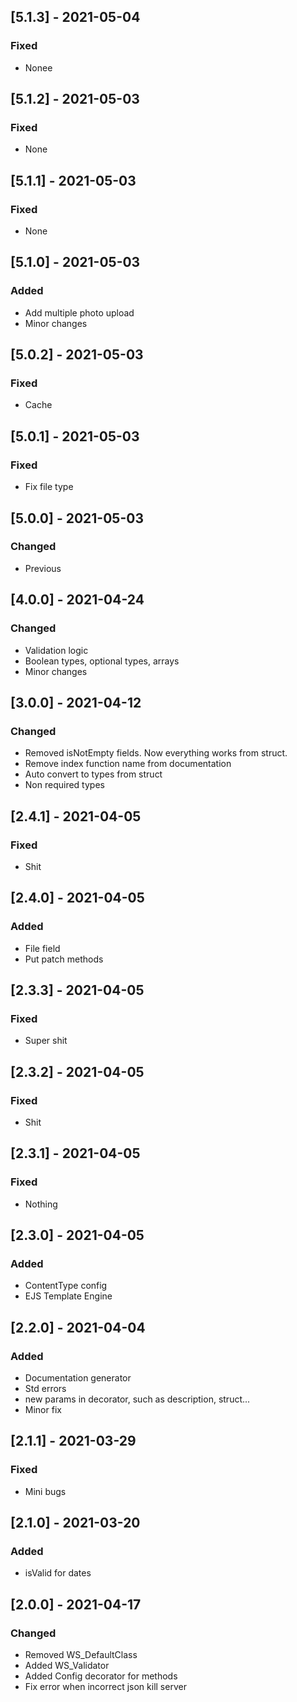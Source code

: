 ## [5.1.3] - 2021-05-04

### Fixed
-    Nonee

## [5.1.2] - 2021-05-03

### Fixed
-    None

## [5.1.1] - 2021-05-03

### Fixed
-    None

## [5.1.0] - 2021-05-03

### Added
-    Add multiple photo upload
-    Minor changes

## [5.0.2] - 2021-05-03

### Fixed
-    Cache

## [5.0.1] - 2021-05-03

### Fixed
-    Fix file type

## [5.0.0] - 2021-05-03

### Changed
-    Previous

## [4.0.0] - 2021-04-24

### Changed
-    Validation logic
-    Boolean types, optional types, arrays
-    Minor changes

## [3.0.0] - 2021-04-12

### Changed
-    Removed isNotEmpty fields. Now everything works from struct.
-    Remove index function name from documentation
-    Auto convert to types from struct
-    Non required types

## [2.4.1] - 2021-04-05

### Fixed
-    Shit

## [2.4.0] - 2021-04-05

### Added
-    File field
-    Put patch methods

## [2.3.3] - 2021-04-05

### Fixed
-    Super shit

## [2.3.2] - 2021-04-05

### Fixed
-    Shit

## [2.3.1] - 2021-04-05

### Fixed
-    Nothing

## [2.3.0] - 2021-04-05

### Added
-    ContentType config
-    EJS Template Engine

## [2.2.0] - 2021-04-04

### Added
-    Documentation generator
-    Std errors
-    new params in decorator, such as description, struct...
-    Minor fix

## [2.1.1] - 2021-03-29

### Fixed
-    Mini bugs

## [2.1.0] - 2021-03-20

### Added
-    isValid for dates

## [2.0.0] - 2021-04-17

### Changed

- Removed WS_DefaultClass
- Added WS_Validator
- Added Config decorator for methods
- Fix error when incorrect json kill server
